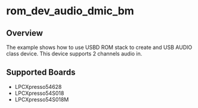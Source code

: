 # rom_dev_audio_dmic_bm

## Overview

The example shows how to use USBD ROM stack to create and USB AUDIO class
device. This device supports 2 channels audio in.

## Supported Boards
- LPCXpresso54628
- LPCXpresso54S018
- LPCXpresso54S018M
